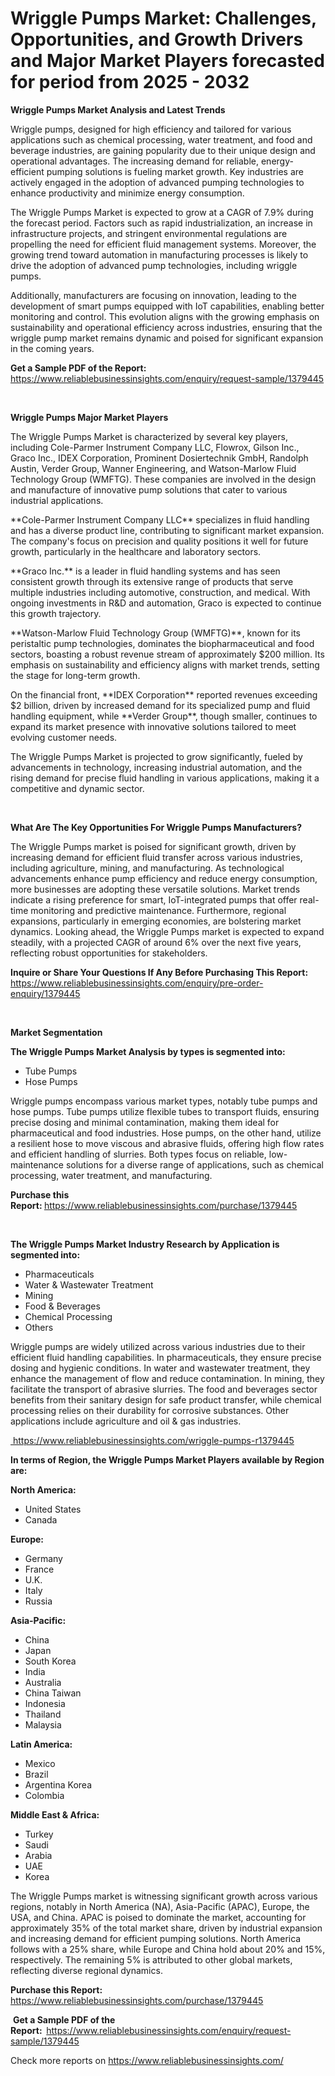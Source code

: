 <p><h1>Wriggle Pumps Market: Challenges, Opportunities, and Growth Drivers and Major Market Players forecasted for period from 2025 - 2032</h1></p><p><strong>Wriggle Pumps Market Analysis and Latest Trends</strong></p>
<p><p>Wriggle pumps, designed for high efficiency and tailored for various applications such as chemical processing, water treatment, and food and beverage industries, are gaining popularity due to their unique design and operational advantages. The increasing demand for reliable, energy-efficient pumping solutions is fueling market growth. Key industries are actively engaged in the adoption of advanced pumping technologies to enhance productivity and minimize energy consumption. </p><p>The Wriggle Pumps Market is expected to grow at a CAGR of 7.9% during the forecast period. Factors such as rapid industrialization, an increase in infrastructure projects, and stringent environmental regulations are propelling the need for efficient fluid management systems. Moreover, the growing trend toward automation in manufacturing processes is likely to drive the adoption of advanced pump technologies, including wriggle pumps.</p><p>Additionally, manufacturers are focusing on innovation, leading to the development of smart pumps equipped with IoT capabilities, enabling better monitoring and control. This evolution aligns with the growing emphasis on sustainability and operational efficiency across industries, ensuring that the wriggle pump market remains dynamic and poised for significant expansion in the coming years.</p></p>
<p><strong>Get a Sample PDF of the Report:&nbsp;</strong> <a href="https://www.reliablebusinessinsights.com/enquiry/request-sample/1379445?utm_campaign=2251&utm_medium=2&utm_source=Github&utm_content=ia&utm_term=27022025&utm_id=wriggle-pumps">https://www.reliablebusinessinsights.com/enquiry/request-sample/1379445</a></p>
<p>&nbsp;</p>
<p><strong>Wriggle Pumps Major Market Players</strong></p>
<p><p>The Wriggle Pumps Market is characterized by several key players, including Cole-Parmer Instrument Company LLC, Flowrox, Gilson Inc., Graco Inc., IDEX Corporation, Prominent Dosiertechnik GmbH, Randolph Austin, Verder Group, Wanner Engineering, and Watson-Marlow Fluid Technology Group (WMFTG). These companies are involved in the design and manufacture of innovative pump solutions that cater to various industrial applications.</p><p>**Cole-Parmer Instrument Company LLC** specializes in fluid handling and has a diverse product line, contributing to significant market expansion. The company's focus on precision and quality positions it well for future growth, particularly in the healthcare and laboratory sectors.</p><p>**Graco Inc.** is a leader in fluid handling systems and has seen consistent growth through its extensive range of products that serve multiple industries including automotive, construction, and medical. With ongoing investments in R&D and automation, Graco is expected to continue this growth trajectory.</p><p>**Watson-Marlow Fluid Technology Group (WMFTG)**, known for its peristaltic pump technologies, dominates the biopharmaceutical and food sectors, boasting a robust revenue stream of approximately $200 million. Its emphasis on sustainability and efficiency aligns with market trends, setting the stage for long-term growth.</p><p>On the financial front, **IDEX Corporation** reported revenues exceeding $2 billion, driven by increased demand for its specialized pump and fluid handling equipment, while **Verder Group**, though smaller, continues to expand its market presence with innovative solutions tailored to meet evolving customer needs.</p><p>The Wriggle Pumps Market is projected to grow significantly, fueled by advancements in technology, increasing industrial automation, and the rising demand for precise fluid handling in various applications, making it a competitive and dynamic sector.</p></p>
<p>&nbsp;</p>
<p><strong>What Are The Key Opportunities For Wriggle Pumps Manufacturers?</strong></p>
<p><p>The Wriggle Pumps market is poised for significant growth, driven by increasing demand for efficient fluid transfer across various industries, including agriculture, mining, and manufacturing. As technological advancements enhance pump efficiency and reduce energy consumption, more businesses are adopting these versatile solutions. Market trends indicate a rising preference for smart, IoT-integrated pumps that offer real-time monitoring and predictive maintenance. Furthermore, regional expansions, particularly in emerging economies, are bolstering market dynamics. Looking ahead, the Wriggle Pumps market is expected to expand steadily, with a projected CAGR of around 6% over the next five years, reflecting robust opportunities for stakeholders.</p></p>
<p><strong>Inquire or Share Your Questions If Any Before Purchasing This Report:</strong> <a href="https://www.reliablebusinessinsights.com/enquiry/pre-order-enquiry/1379445?utm_campaign=2251&utm_medium=2&utm_source=Github&utm_content=ia&utm_term=27022025&utm_id=wriggle-pumps">https://www.reliablebusinessinsights.com/enquiry/pre-order-enquiry/1379445</a></p>
<p>&nbsp;</p>
<p><strong>Market Segmentation</strong></p>
<p><strong>The Wriggle Pumps Market Analysis by types is segmented into:</strong></p>
<p><ul><li>Tube Pumps</li><li>Hose Pumps</li></ul></p>
<p><p>Wriggle pumps encompass various market types, notably tube pumps and hose pumps. Tube pumps utilize flexible tubes to transport fluids, ensuring precise dosing and minimal contamination, making them ideal for pharmaceutical and food industries. Hose pumps, on the other hand, utilize a resilient hose to move viscous and abrasive fluids, offering high flow rates and efficient handling of slurries. Both types focus on reliable, low-maintenance solutions for a diverse range of applications, such as chemical processing, water treatment, and manufacturing.</p></p>
<p><strong>Purchase this Report:&nbsp;</strong><a href="https://www.reliablebusinessinsights.com/purchase/1379445?utm_campaign=2251&utm_medium=2&utm_source=Github&utm_content=ia&utm_term=27022025&utm_id=wriggle-pumps">https://www.reliablebusinessinsights.com/purchase/1379445</a></p>
<p>&nbsp;</p>
<p><strong>The Wriggle Pumps Market Industry Research by Application is segmented into:</strong></p>
<p><ul><li>Pharmaceuticals</li><li>Water & Wastewater Treatment</li><li>Mining</li><li>Food & Beverages</li><li>Chemical Processing</li><li>Others</li></ul></p>
<p><p>Wriggle pumps are widely utilized across various industries due to their efficient fluid handling capabilities. In pharmaceuticals, they ensure precise dosing and hygienic conditions. In water and wastewater treatment, they enhance the management of flow and reduce contamination. In mining, they facilitate the transport of abrasive slurries. The food and beverages sector benefits from their sanitary design for safe product transfer, while chemical processing relies on their durability for corrosive substances. Other applications include agriculture and oil & gas industries.</p></p>
<p><a href="https://www.reliablebusinessinsights.com/wriggle-pumps-r1379445?utm_campaign=2251&utm_medium=2&utm_source=Github&utm_content=ia&utm_term=27022025&utm_id=wriggle-pumps">&nbsp;https://www.reliablebusinessinsights.com/wriggle-pumps-r1379445</a></p>
<p><strong>In terms of Region, the Wriggle Pumps Market Players available by Region are:</strong></p>
<p>
    <p> <strong> North America: </strong>
        <ul>
            <li>United States</li>
            <li>Canada</li>
        </ul>
        </p> 
    <p> <strong> Europe: </strong>
        <ul>
            <li>Germany</li>
            <li>France</li>
            <li>U.K.</li>
            <li>Italy</li>
            <li>Russia</li>
        </ul>
        </p> 
    <p> <strong> Asia-Pacific: </strong>
        <ul>
            <li>China</li>
            <li>Japan</li>
            <li>South Korea</li>
            <li>India</li>
            <li>Australia</li>
            <li>China Taiwan</li>
            <li>Indonesia</li>
            <li>Thailand</li>
            <li>Malaysia</li>
        </ul>
        </p> 
    <p> <strong> Latin America: </strong>
        <ul>
            <li>Mexico</li>
            <li>Brazil</li>
            <li>Argentina Korea</li>
            <li>Colombia</li>
        </ul>
        </p> 
    <p> <strong> Middle East & Africa: </strong>
        <ul>
            <li>Turkey</li>
            <li>Saudi</li>
            <li>Arabia</li>
            <li>UAE</li>
            <li>Korea</li>
        </ul>
    </p>
    </p>
<p><p>The Wriggle Pumps market is witnessing significant growth across various regions, notably in North America (NA), Asia-Pacific (APAC), Europe, the USA, and China. APAC is poised to dominate the market, accounting for approximately 35% of the total market share, driven by industrial expansion and increasing demand for efficient pumping solutions. North America follows with a 25% share, while Europe and China hold about 20% and 15%, respectively. The remaining 5% is attributed to other global markets, reflecting diverse regional dynamics.</p></p>
<p><strong>Purchase this Report: </strong><a href="https://www.reliablebusinessinsights.com/purchase/1379445?utm_campaign=2251&utm_medium=2&utm_source=Github&utm_content=ia&utm_term=27022025&utm_id=wriggle-pumps">https://www.reliablebusinessinsights.com/purchase/1379445</a></p>
<p>&nbsp;<strong>Get a Sample PDF of the Report:&nbsp;&nbsp;</strong><a href="https://www.reliablebusinessinsights.com/enquiry/request-sample/1379445?utm_campaign=2251&utm_medium=2&utm_source=Github&utm_content=ia&utm_term=27022025&utm_id=wriggle-pumps">https://www.reliablebusinessinsights.com/enquiry/request-sample/1379445</a></p>
<p><strong></strong></p>
<p>Check more reports on <a href="https://www.reliablebusinessinsights.com/?utm_campaign=2251&utm_medium=2&utm_source=Github&utm_content=ia&utm_term=27022025&utm_id=wriggle-pumps">https://www.reliablebusinessinsights.com/</a></p>